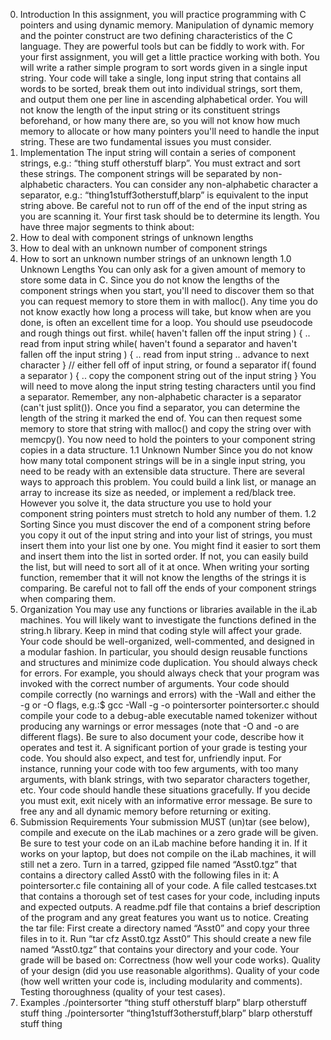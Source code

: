 0. Introduction
In this assignment, you will practice programming with C pointers and using dynamic memory.
Manipulation of dynamic memory and the pointer construct are two defining characteristics of the C
language. They are powerful tools but can be fiddly to work with. For your first assignment, you will
get a little practice working with both.
You will write a rather simple program to sort words given in a single input string. Your code will take
a single, long input string that contains all words to be sorted, break them out into individual strings,
sort them, and output them one per line in ascending alphabetical order.
You will not know the length of the input string or its constituent strings beforehand, or how many
there are, so you will not know how much memory to allocate or how many pointers you'll need to
handle the input string. These are two fundamental issues you must
consider.
1. Implementation
The input string will contain a series of component strings, e.g.: “thing stuff otherstuff blarp”. You must
extract and sort these strings. The component strings will be separated by non-alphabetic characters.
You can consider any non-alphabetic character a separator, e.g.: “thing1stuff3otherstuff,blarp” is
equivalent to the input string above. Be careful not to run off of the end of the input string as you are
scanning it. Your first task should be to determine its length.
You have three major segments to think about:
0. How to deal with component strings of unknown lengths
1. How to deal with an unknown number of component strings
2. How to sort an unknown number strings of an unknown length
1.0 Unknown Lengths
You can only ask for a given amount of memory to store some data in C. Since you do not know the
lengths of the component strings when you start, you'll need to discover them so that you can request
memory to store them in with malloc().
Any time you do not know exactly how long a process will take, but know when are you done, is often
an excellent time for a loop. You should use pseudocode and rough things out first.
while( haven't fallen off the input string )
{
 .. read from input string
 while( haven't found a separator and haven't fallen off the input string )
 {
 .. read from input string
 .. advance to next character
 }
 // either fell off of input string, or found a separator
 if( found a separator )
 {
 .. copy the component string out of the input string
 }
You will need to move along the input string testing characters until you find a separator. Remember,
any non-alphabetic character is a separator (can't just split()).
Once you find a separator, you can determine the length of the string it marked the end of. You can then
request some memory to store that string with malloc() and copy the string over with memcpy(). You
now need to hold the pointers to your component string copies in a data structure.
1.1 Unknown Number
Since you do not know how many total component strings will be in a single input string, you need to
be ready with an extensible data structure. There are several ways to approach this problem. You could
build a link list, or manage an array to increase its size as needed, or implement a red/black tree.
However you solve it, the data structure you use to hold your component string pointers must stretch to
hold any number of them.
1.2 Sorting
Since you must discover the end of a component string before you copy it out of the input string and
into your list of strings, you must insert them into your list one by one. You might find it easier to sort
them and insert them into the list in sorted order. If not, you can easily build the list, but will need to
sort all of it at once.
When writing your sorting function, remember that it will not know the lengths of the strings it is
comparing. Be careful not to fall off the ends of your component strings when comparing them.
2. Organization
You may use any functions or libraries available in the iLab machines. You will likely want to
investigate the functions defined in the string.h library. Keep in mind that coding style will affect your
grade. Your code should be well-organized, well-commented, and designed in a modular fashion. In
particular, you should design reusable functions and structures and minimize code duplication. You
should always check for errors. For example, you should always check that your program was invoked
with the correct number of arguments. Your code should compile correctly (no warnings and errors)
with the -Wall and either the -g or -O flags, e.g.:$ gcc -Wall -g -o pointersorter pointersorter.c
should compile your code to a debug-able executable named tokenizer without producing any
warnings or error messages (note that -O and -o are different flags).
Be sure to also document your code, describe how it operates and test it. A significant portion of your
grade is testing your code. You should also expect, and test for, unfriendly input. For instance, running
your code with too few arguments, with too many arguments, with blank strings, with two separator
characters together, etc. Your code should handle these situations gracefully. If you decide you must
exit, exit nicely with an informative error message. Be sure to free any and all dynamic memory before
returning or exiting.
3. Submission Requirements
Your submission MUST (un)tar (see below), compile and execute on the iLab machines or a zero grade
will be given. Be sure to test your code on an iLab machine before handing it in. If it works on your
laptop, but does not compile on the iLab machines, it will still net a zero.
Turn in a tarred, gzipped file named “Asst0.tgz” that contains a directory called Asst0 with the
following files in it:
A pointersorter.c file containing all of your code.
A file called testcases.txt that contains a thorough set of test cases for your code, including
 inputs and expected outputs.
A readme.pdf file that contains a brief description of the program and any great features
 you want us to notice.
Creating the tar file:
First create a directory named “Asst0” and copy your three files in to it.
Run “tar cfz Asst0.tgz Asst0”
This should create a new file named “Asst0.tgz” that contains your directory and your code.
Your grade will be based on:
Correctness (how well your code works).
Quality of your design (did you use reasonable algorithms).
Quality of your code (how well written your code is, including modularity and comments).
Testing thoroughness (quality of your test cases).
3. Examples
./pointersorter “thing stuff otherstuff blarp”
blarp
otherstuff
stuff
thing
./pointersorter “thing1stuff3otherstuff,blarp”
blarp
otherstuff
stuff
thing
